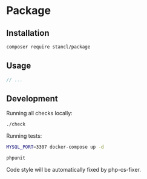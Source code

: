 # Package

## Installation

```sh
composer require stancl/package
```

## Usage

```php
// ...
```

## Development

Running all checks locally:

```sh
./check
```

Running tests:

```sh
MYSQL_PORT=3307 docker-compose up -d

phpunit
```

Code style will be automatically fixed by php-cs-fixer.
